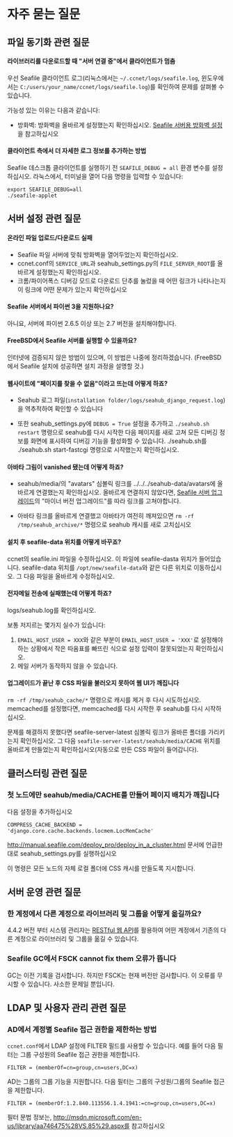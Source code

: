 # 자주 묻는 질문

## 파일 동기화 관련 질문

#### 라이브러리를 다운로드할 때 "서버 연결 중"에서 클라이언트가 멈춤

우선 Seafile 클라이언트 로그(리눅스에서는 `~/.ccnet/logs/seafile.log`, 윈도우에서는 `C:/users/your_name/ccnet/logs/seafile.log`)를 확인하여 문제를 살펴볼 수 있습니다.

가능성 있는 이유는 다음과 같습니다:

* 방화벽: 방화벽을 올바르게 설정했는지 확인하십시오. [Seafile 서버용 방화벽 설정](deploy/using_firewall.md)을 참고하십시오

#### 클라이언트 측에서 더 자세한 로그 정보를 추가하는 방법

Seafile 데스크톱 클라이언트를 실행하기 전 `SEAFILE_DEBUG = all` 환경 변수를 설정하십시오. 라눅스에서, 터미널을 열어 다음 명령을 입력할 수 있습니다: 

```
export SEAFILE_DEBUG=all
./seafile-applet
```

## 서버 설정 관련 질문

#### 온라인 파일 업로드/다운로드 실패

* Seafile 파일 서버에 맞춰 방화벽을 열어두었는지 확인하십시오.
* ccnet.conf의 `SERVICE_URL`과 seahub_settings.py의 `FILE_SERVER_ROOT`를 올바르게 설정했는지 확인하십시오.
* 크롬/파이어폭스 디버깅 모드로 다운로드 단추를 눌렀을 때 어떤 링크가 나타나는지 이 링크에 어떤 문제가 있는지 확인하십시오

#### Seafile 서버에서 파이썬 3을 지원하나요?

아니요, 서버에 파이썬 2.6.5 이상 또는 2.7 버전을 설치해야합니다.

#### FreeBSD에서 Seafile 서버를 실행할 수 있을까요?

인터넷에 검증되지 않은 방법이 있으며, 이 방법은 나중에 정리하겠습니다.
(FreeBSD에서 Seafile 설치에 성공하면 설치 과정을 설명할 것.)

#### 웹사이트에 "페이지를 찾을 수 없음"이라고 뜨는데 어떻게 하죠?

* Seahub 로그 파일(`installation folder/logs/seahub_django_request.log`)을 역추적하여 확인할 수 있습니다

* 또한 seahub_settings.py에 <code>DEBUG = True</code> 설정을 추가하고 <code>./seahub.sh restart</code> 명령으로 seahub를 다시 시작한 다음 페이지를 새로 고쳐 모든 디버깅 정보를 화면에 표시하여 디버깅 기능을 활성화할 수 있습니다. ./seahub.sh를 ./seahub.sh start-fastcgi 명령으로 시작했는지 확인하십시오.

#### 아바타 그림이 vanished 됐는데 어떻게 하죠?

* seahub/media/의 "avatars" 심볼릭 링크를 ../../../seahub-data/avatars에 올바르게 연결했는지 확인하십시오. 올바르게 연결하지 않았다면, [Seafile 서버 업그레이드](deploy/upgrade.md)의 "마이너 버전 업그레이드"를 따라 링크를 고쳐야합니다.

* 아바타 링크를 올바르게 연결했고 아바타가 여전히 깨져있으면 `rm -rf /tmp/seahub_archive/*` 명령으로 seahub 캐시를 새로 고치십시오

#### 설치 후 seafile-data 위치를 어떻게 바꾸죠?

ccnet의 seafile.ini 파일을 수정하십시오. 이 파일에 seafile-dasta 위치가 들어있습니다. seafile-data 위치를 `/opt/new/seafile-data`와 같은 다른 위치로 이동하십시오. 그 다음 파일을 올바르게 수정하십시오.

#### 전자메일 전송에 실패했는데 어떻게 하죠?

logs/seahub.log를 확인하십시오.

보통 저지르는 몇가지 실수가 있습니다:

1. `EMAIL_HOST_USER = XXX`와 같은 부분이 `EMAIL_HOST_USER = 'XXX'`로 설정해야 하는 상황에서 작은 따옴표를 빠뜨린 식으로 설정 입력이 잘못되었는지 확인하십시오.
1. 메일 서버가 동작하지 않을 수 있습니다.

#### 업그레이드가 끝난 후 CSS 파일을 불러오지 못하여 웹 UI가 깨집니다

`rm -rf /tmp/seahub_cache/*` 명령으로 캐시를 제거 후 다시 시도하십시오. memcached를 설정했다면, memcached를 다시 시작한 후 seahub를 다시 시작하십시오.

문제를 해결하지 못했다면 seafile-server-latest 심볼릭 링크가 올바른 폴더를 가리키는지 확인하십시오. 그 다음 `seafile-server-latest/seahub/media/CACHE` 위치를 올바르게 만들었는지 확인하십시오(자동으로 만든 CSS 파일이 들어갑니다).

## 클러스터링 관련 질문

### 첫 노드에만 seahub/media/CACHE를 만들어 페이지 배치가 깨집니다

다음 설정을 추가하십시오

    COMPRESS_CACHE_BACKEND = 'django.core.cache.backends.locmem.LocMemCache'

http://manual.seafile.com/deploy_pro/deploy_in_a_cluster.html 문서에 언급한대로 seahub_settings.py를 실행하십시오

이 명령은 모든 노드의 자체 로컬 폴더에 CSS 캐시를 만들도록 지시합니다.


## 서버 운영 관련 질문

### 한 계정에서 다른 계정으로 라이브러리 및 그룹을 어떻게 옮길까요?

4.4.2 버전 부터 시스템 관리자는 [RESTful 웹 API](https://github.com/haiwen/seafile-docs/blob/master/develop/web_api.md#migrate-account)를 활용하여 어떤 계정에서 기존의 다른 계정으로 라이브러리 및 그룹을 옮길 수 있습니다.

### Seafile GC에서 FSCK cannot fix them 오류가 뜹니다

GC는 이전 기록을 검사합니다. 하지만 FSCK는 현재 버전만 검사합니다. 이 오류를 무시할 수 있습니다. 사소한 문제일 뿐입니다.

## LDAP 및 사용자 관리 관련 질문

### AD에서 계정별 Seafile 접근 권한을 제한하는 방법

`ccnet.conf`에서 LDAP 설정에 FILTER 필드를 사용할 수 있습니다. 예를 들어 다음 필터는 그룹 구성원의 Seafile 접근 권한을 제한합니다.

    FILTER = (memberOf=cn=group,cn=users,DC=x)

AD는 그룹의 그룹 기능을 지원합니다. 다음 필터는 그룹의 구성원/그룹의 Seafile 접근을 제한합니다.

    FILTER = (memberOf:1.2.840.113556.1.4.1941:=cn=group,cn=users,DC=x)

필터 문법 정보는, http://msdn.microsoft.com/en-us/library/aa746475%28VS.85%29.aspx를 참고하십시오

